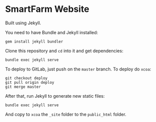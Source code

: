# SmartFarm Website

Built using Jekyll.

You need to have Bundle and Jekyll installed:

```
gem install jekyll bundler
```

Clone this repository and `cd` into it and get dependencies:

```
bundle exec jekyll serve
```

To deploy to GitLab, just push on the `master` branch.
To deploy do `xcoa`:

```
git checkout deploy
git pull origin deploy
git merge master
```

After that, run Jekyll to generate new static files:

```
bundle exec jekyll serve
```

And copy to `xcoa` the `_site` folder to the `public_html` folder.
